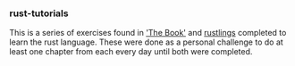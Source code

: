 ### rust-tutorials

This is a series of exercises found in ['The Book'](https://doc.rust-lang.org/book/) and [rustlings](https://github.com/rust-lang/rustlings) completed to learn the rust language. These were done as a personal challenge to do at least one chapter from each every day until both were completed.
